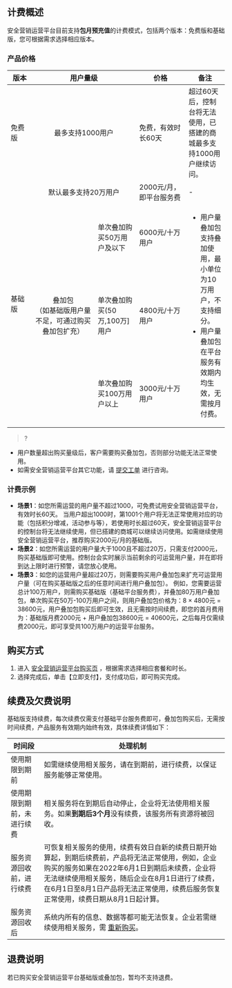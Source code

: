 ## 计费概述
安全营销运营平台目前支持**包月预充值**的计费模式，包括两个版本：免费版和基础版，您可根据需求选择相应版本。

### 产品价格
<table>
<thead>
<tr>
<th style="text-align:center;" width=10%>版本</th>
<th colspan="2" style="text-align:center;" width=42%>用户量级</th>
<th style="text-align:center;" width=20%>价格</th>
<th style="text-align:center;" width=16%>备注</th>
</tr>
</thead>
<tbody><tr>
<td>免费版</td>
<td colspan="2" style="text-align:center;">最多支持1000用户</td>
<td>免费，有效时长60天</td>
<td>超过60天后，控制台将无法使用，已搭建的商城最多支持1000用户继续访问。</td>
</tr>
<tr>
<td rowspan="4">基础版</td>
<td colspan="2" style="text-align:center;">默认最多支持20万用户</td>
<td>2000元/月，即平台服务费</td>
<td>-</td>
</tr>
<tr>
<td rowspan="3"  style="text-align:center;">叠加包<br>（如基础版用户量不足，可通过购买叠加包扩充）</td>
<td>单次叠加购买50万用户及以下</td>
<td>6000元/十万用户</td>
<td rowspan="3"><ul><li>用户量叠加包支持叠加使用，最小单位为10万用户，不支持细分。</li><li>用户量叠加包在平台服务有效期内均生效，无需按月付费。</li></ul></td>
</tr>
<tr>
<td>单次叠加购买(50万,100万]用户</td>
<td>4800元/十万用户</td>
</tr>
<tr>
<td>单次叠加购买100万用户以上</td>
<td>3000元/十万用户</td>
</tr>
</tbody></table>

>?
- 用户数量超出购买量级后，客户需要购买叠加包，否则部分功能无法正常使用。
- 如需安全营销运营平台其它功能，请 [提交工单](https://console.cloud.tencent.com/workorder/category?level1_id=517&level2_id=727&source=0&data_title=%E5%85%B6%E4%BB%96%E8%85%BE%E8%AE%AF%E4%BA%91%E4%BA%A7%E5%93%81&level3_id=728&radio_title=%E5%8A%9F%E8%83%BD%E5%92%A8%E8%AF%A2&queue=3026&scene_code=17783&step=2) 进行咨询。

### 计费示例
- **场景1**：如您所需运营的用户量不超过1000，可免费试用安全营销运营平台，有效时长60天。
当用户超出1000时，第1001个用户将无法正常使用对应的功能（包括积分增减，活动参与等），若使用时长超过60天，安全营销运营平台的控制台将无法继续使用，但已搭建的商城可以继续访问使用。如需继续使用安全营销运营平台，推荐购买2000元/月的基础版。
- **场景2**：如您所需运营的用户量大于1000且不超过20万，只需支付2000元，购买基础版即可使用。控制台会实时展示当前剩余的可运营用户量，并在即将到达上限时进行预警，请您放心使用。
- **场景3**：如您的运营用户量超过20万，则需要购买用户叠加包来扩充可运营用户量（可在购买基础版之后的任意时间进行用户叠加包）。
例如，您需要运营总计100万用户，则需购买基础版（基础平台服务费），并叠加80万用户叠加包，单次购买在50万-100万用户之间，则用户叠加包价格为：8 × 4800元 = 38600元，用户叠加包购买后即可生效，且无需按时间续费，即您的首月费用为：基础版月费2000元 + 用户叠加包38600元 = 40600元，之后每月仅需续费2000元，即可享受共100万用户的运营平台服务。






## 购买方式
1. 进入 [安全营销运营平台购买页](https://buy.cloud.tencent.com/smop) ，根据需求选择相应套餐和时长。
2. 选择完成后，单击【立即支付】，支付成功后，即可购买完成。

## 续费及欠费说明
基础版支持续费，每次续费仅需支付基础平台服务费即可，叠加包购买后，无需按时间续费，产品服务有效期内始终有效，具体续费详情如下：

|时间段	|处理机制|
|---|--|
使用期限到期前|	如需继续使用相关服务，请在到期前，进行续费，以保证服务能够正常使用。
使用期限到期前，未进行续费	|相关服务将在到期后自动停止，企业将无法使用相关服务。如果**到期后3个月**没有续费，该服务所有资源将被回收。
服务资源回收前，进行续费	|可恢复相关服务的使用，续费有效日自新的续费日期开始算起，到期后续费前，产品将无法正常使用，例如，企业购买的服务如果在2022年6月1日到期后未续费，企业将无法继续使用相关服务，随后企业在8月1日进行了续费，在6月1日至8月1日产品将无法正常使用，续费后服务恢复正常使用，续费日期从8月1日起计算。
服务资源回收后|	系统内所有的信息、数据等都可能无法恢复。企业若需继续使用相关服务，需 [重新购买](https://buy.cloud.tencent.com/smop)。

## 退费说明
若已购买安全营销运营平台基础版或叠加包，暂均不支持退费。

